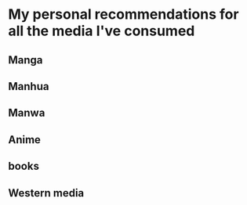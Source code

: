 
# My personal recommendations for all the media I've consumed

## Manga

## Manhua

## Manwa

## Anime

## books

## Western media

